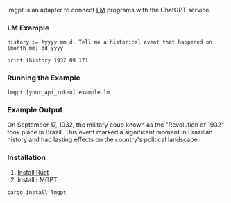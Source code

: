 lmgpt is an adapter to connect [LM](https://github.com/andrew-johnson-4/-) programs with the ChatGPT service.

### LM Example

```
history := λyyyy mm d. Tell me a historical event that happened on (month mm) dd yyyy

print (history 1932 09 17)
```

### Running the Example

```
lmgpt [your_api_token] example.lm
```

### Example Output

On September 17, 1932, the military coup known as the "Revolution of 1932" took place in Brazil.
This event marked a significant moment in Brazilian history and had lasting effects on the country's political landscape.

### Installation

1. [Install Rust](https://www.rust-lang.org/tools/install)
2. Install LMGPT

```
cargo install lmgpt
```
